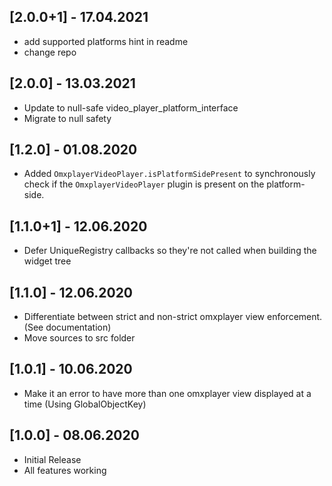 ## [2.0.0+1] - 17.04.2021
* add supported platforms hint in readme
* change repo

## [2.0.0] - 13.03.2021

* Update to null-safe video_player_platform_interface
* Migrate to null safety

## [1.2.0] - 01.08.2020

* Added `OmxplayerVideoPlayer.isPlatformSidePresent` to synchronously check if the `OmxplayerVideoPlayer` plugin is present on the platform-side.

## [1.1.0+1] - 12.06.2020

* Defer UniqueRegistry callbacks so they're not called when building the widget tree

## [1.1.0] - 12.06.2020

* Differentiate between strict and non-strict omxplayer view enforcement. (See documentation)
* Move sources to src folder

## [1.0.1] - 10.06.2020

* Make it an error to have more than one omxplayer view displayed at a time (Using GlobalObjectKey)

## [1.0.0] - 08.06.2020

* Initial Release
* All features working

